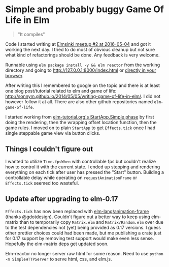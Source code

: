 Simple and probably buggy Game Of Life in Elm
=============================================

> "It compiles"

Code I started writing at [Elmsinki meetup #2 at 2016-05-04](http://www.meetup.com/Elmsinki/events/230661980/) and got it working the next day.
I tried to do most of obvious cleanup but not sure what kind of refactorings should be done.
Any feedback is very welcome.

Runnable using `elm package install -y && elm reactor` from the working directory and going to <http://127.0.0.1:8000/index.html> or [directly in your browser](http://koivunej.github.io/elm-game-of-life/).

After writing this I remembered to google on the topic and there is at least one blog post/tutorial related to elm and game of life: <http://sonnym.github.io/2014/05/05/writing-game-of-life-in-elm/>.
I did not however follow it at all.
There are also other github repositories named `elm-game-of-life`.

I started working from [elm-tutorial.org's StartApp.Simple phase](http://www.elm-tutorial.org/030_elm_arch/startapp.html) by first doing the rendering, then the wrapping offset location function, then the game rules.
I moved on to plain `StartApp` to get `Effects.tick` once I had single steppable game view via button clicks.

Things I couldn't figure out
----------------------------

I wanted to utilize `Time.fpsWhen` with controllable fps but couldn't realize how to control it with the current state.
I ended up stepping and rendering everything on each tick after user has pressed the "Start" button.
Building a controllable delay while operating on `requestAnimationFrame` or `Effects.tick` seemed too wasteful.

Update after upgrading to elm-0.17
----------------------------------

`Effects.tick` has now been replaced with [elm-lang/animation-frame](https://github.com/elm-lang/animation-frame) (thanks @gdotdesign).
Couldn't figure out a better way to keep using elm-matrix than to temporarily copy `Matrix.elm` and `Matrix/Random.elm` over due to the test dependencies not (yet) being provided as 0.17 versions.
I guess other prettier choices could had been made, but me publishing a crate just for 0.17 support by removing test support would make even less sense.
Hopefully the elm-matrix deps get updated soon.

Elm-reactor no longer server raw html for some reason.
Need to use `python -m SimpleHTTPServer` to serve html, css, and elm.js.
